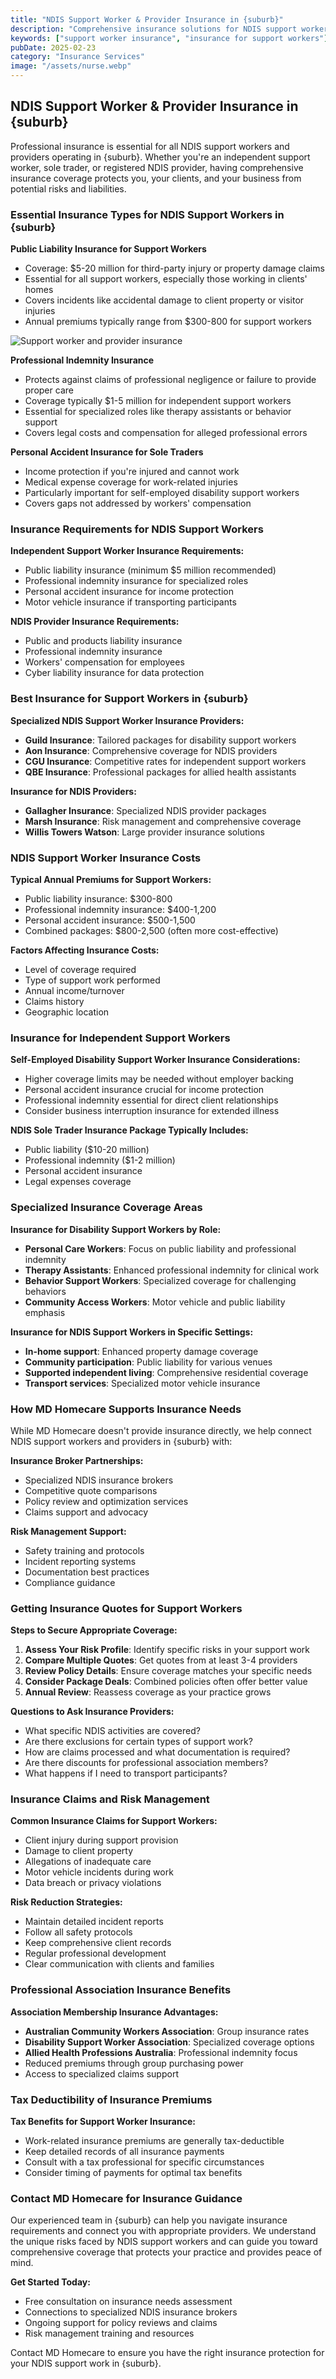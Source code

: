```yaml
---
title: "NDIS Support Worker & Provider Insurance in {suburb}"
description: "Comprehensive insurance solutions for NDIS support workers and providers in {suburb}. Get quotes for public liability, professional indemnity, and personal accident insurance. Protect your practice with specialized disability support worker insurance."
keywords: ["support worker insurance", "insurance for support workers"]
pubDate: 2025-02-23
category: "Insurance Services"
image: "/assets/nurse.webp"
---
```


## NDIS Support Worker & Provider Insurance in {suburb}

Professional insurance is essential for all NDIS support workers and providers operating in {suburb}. Whether you're an independent support worker, sole trader, or registered NDIS provider, having comprehensive insurance coverage protects you, your clients, and your business from potential risks and liabilities.

### Essential Insurance Types for NDIS Support Workers in {suburb}

**Public Liability Insurance for Support Workers**
- Coverage: $5-20 million for third-party injury or property damage claims
- Essential for all support workers, especially those working in clients' homes
- Covers incidents like accidental damage to client property or visitor injuries
- Annual premiums typically range from $300-800 for support workers

![Support worker and provider insurance](/assets/nurse.webp)

**Professional Indemnity Insurance**
- Protects against claims of professional negligence or failure to provide proper care
- Coverage typically $1-5 million for independent support workers
- Essential for specialized roles like therapy assistants or behavior support
- Covers legal costs and compensation for alleged professional errors

**Personal Accident Insurance for Sole Traders**
- Income protection if you're injured and cannot work
- Medical expense coverage for work-related injuries
- Particularly important for self-employed disability support workers
- Covers gaps not addressed by workers' compensation

### Insurance Requirements for NDIS Support Workers

**Independent Support Worker Insurance Requirements:**
- Public liability insurance (minimum $5 million recommended)
- Professional indemnity insurance for specialized roles
- Personal accident insurance for income protection
- Motor vehicle insurance if transporting participants

**NDIS Provider Insurance Requirements:**
- Public and products liability insurance
- Professional indemnity insurance
- Workers' compensation for employees
- Cyber liability insurance for data protection

### Best Insurance for Support Workers in {suburb}

**Specialized NDIS Support Worker Insurance Providers:**
- **Guild Insurance**: Tailored packages for disability support workers
- **Aon Insurance**: Comprehensive coverage for NDIS providers
- **CGU Insurance**: Competitive rates for independent support workers
- **QBE Insurance**: Professional packages for allied health assistants

**Insurance for NDIS Providers:**
- **Gallagher Insurance**: Specialized NDIS provider packages
- **Marsh Insurance**: Risk management and comprehensive coverage
- **Willis Towers Watson**: Large provider insurance solutions

### NDIS Support Worker Insurance Costs

**Typical Annual Premiums for Support Workers:**
- Public liability insurance: $300-800
- Professional indemnity insurance: $400-1,200
- Personal accident insurance: $500-1,500
- Combined packages: $800-2,500 (often more cost-effective)

**Factors Affecting Insurance Costs:**
- Level of coverage required
- Type of support work performed
- Annual income/turnover
- Claims history
- Geographic location

### Insurance for Independent Support Workers

**Self-Employed Disability Support Worker Insurance Considerations:**
- Higher coverage limits may be needed without employer backing
- Personal accident insurance crucial for income protection
- Professional indemnity essential for direct client relationships
- Consider business interruption insurance for extended illness

**NDIS Sole Trader Insurance Package Typically Includes:**
- Public liability ($10-20 million)
- Professional indemnity ($1-2 million)
- Personal accident insurance
- Legal expenses coverage

### Specialized Insurance Coverage Areas

**Insurance for Disability Support Workers by Role:**
- **Personal Care Workers**: Focus on public liability and professional indemnity
- **Therapy Assistants**: Enhanced professional indemnity for clinical work
- **Behavior Support Workers**: Specialized coverage for challenging behaviors
- **Community Access Workers**: Motor vehicle and public liability emphasis

**Insurance for NDIS Support Workers in Specific Settings:**
- **In-home support**: Enhanced property damage coverage
- **Community participation**: Public liability for various venues
- **Supported independent living**: Comprehensive residential coverage
- **Transport services**: Specialized motor vehicle insurance

### How MD Homecare Supports Insurance Needs

While MD Homecare doesn't provide insurance directly, we help connect NDIS support workers and providers in {suburb} with:

**Insurance Broker Partnerships:**
- Specialized NDIS insurance brokers
- Competitive quote comparisons
- Policy review and optimization services
- Claims support and advocacy

**Risk Management Support:**
- Safety training and protocols
- Incident reporting systems
- Documentation best practices
- Compliance guidance

### Getting Insurance Quotes for Support Workers

**Steps to Secure Appropriate Coverage:**
1. **Assess Your Risk Profile**: Identify specific risks in your support work
2. **Compare Multiple Quotes**: Get quotes from at least 3-4 providers
3. **Review Policy Details**: Ensure coverage matches your specific needs
4. **Consider Package Deals**: Combined policies often offer better value
5. **Annual Review**: Reassess coverage as your practice grows

**Questions to Ask Insurance Providers:**
- What specific NDIS activities are covered?
- Are there exclusions for certain types of support work?
- How are claims processed and what documentation is required?
- Are there discounts for professional association members?
- What happens if I need to transport participants?

### Insurance Claims and Risk Management

**Common Insurance Claims for Support Workers:**
- Client injury during support provision
- Damage to client property
- Allegations of inadequate care
- Motor vehicle incidents during work
- Data breach or privacy violations

**Risk Reduction Strategies:**
- Maintain detailed incident reports
- Follow all safety protocols
- Keep comprehensive client records
- Regular professional development
- Clear communication with clients and families

### Professional Association Insurance Benefits

**Association Membership Insurance Advantages:**
- **Australian Community Workers Association**: Group insurance rates
- **Disability Support Worker Association**: Specialized coverage options
- **Allied Health Professions Australia**: Professional indemnity focus
- Reduced premiums through group purchasing power
- Access to specialized claims support

### Tax Deductibility of Insurance Premiums

**Tax Benefits for Support Worker Insurance:**
- Work-related insurance premiums are generally tax-deductible
- Keep detailed records of all insurance payments
- Consult with a tax professional for specific circumstances
- Consider timing of payments for optimal tax benefits

### Contact MD Homecare for Insurance Guidance

Our experienced team in {suburb} can help you navigate insurance requirements and connect you with appropriate providers. We understand the unique risks faced by NDIS support workers and can guide you toward comprehensive coverage that protects your practice and provides peace of mind.

**Get Started Today:**
- Free consultation on insurance needs assessment
- Connections to specialized NDIS insurance brokers
- Ongoing support for policy reviews and claims
- Risk management training and resources

Contact MD Homecare to ensure you have the right insurance protection for your NDIS support work in {suburb}. 